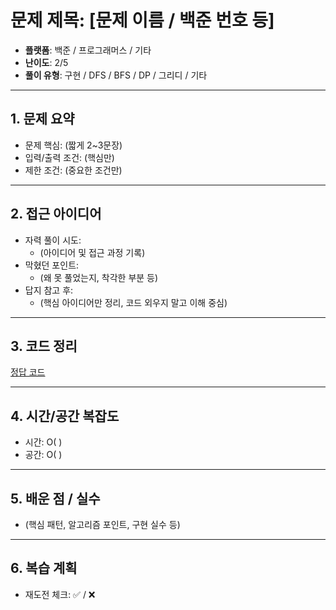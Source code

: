 # 문제 제목: [문제 이름 / 백준 번호 등]
- **플랫폼**: 백준 / 프로그래머스 / 기타
- **난이도**: 2/5
- **풀이 유형**: 구현 / DFS / BFS / DP / 그리디 / 기타

---

## 1. 문제 요약
- 문제 핵심: (짧게 2~3문장)
- 입력/출력 조건: (핵심만)
- 제한 조건: (중요한 조건만)

---

## 2. 접근 아이디어
- 자력 풀이 시도:
  - (아이디어 및 접근 과정 기록)
- 막혔던 포인트:
  - (왜 못 풀었는지, 착각한 부분 등)
- 답지 참고 후:
  - (핵심 아이디어만 정리, 코드 외우지 말고 이해 중심)

---

## 3. 코드 정리
[정답 코드](./answer.py)

---

## 4. 시간/공간 복잡도

* 시간: O( )
* 공간: O( )

---

## 5. 배운 점 / 실수

* (핵심 패턴, 알고리즘 포인트, 구현 실수 등)

---

## 6. 복습 계획

* 재도전 체크: ✅ / ❌

```
